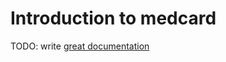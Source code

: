 # Introduction to medcard

TODO: write [great documentation](http://jacobian.org/writing/what-to-write/)
